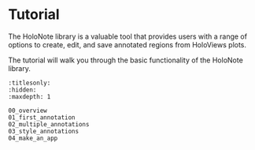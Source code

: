 # Tutorial

The HoloNote library is a valuable tool that provides users with a range of options to create, edit, and save annotated regions from HoloViews plots.

The tutorial will walk you through the basic functionality of the HoloNote library.

```{toctree}
:titlesonly:
:hidden:
:maxdepth: 1

00_overview
01_first_annotation
02_multiple_annotations
03_style_annotations
04_make_an_app

```
